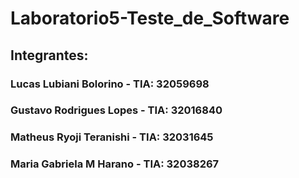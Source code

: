 # Laboratorio5-Teste_de_Software

## Integrantes:

### Lucas Lubiani Bolorino - TIA: 32059698
###
### Gustavo Rodrigues Lopes - TIA: 32016840
###
### Matheus Ryoji Teranishi - TIA: 32031645
###
### Maria Gabriela M Harano - TIA: 32038267
